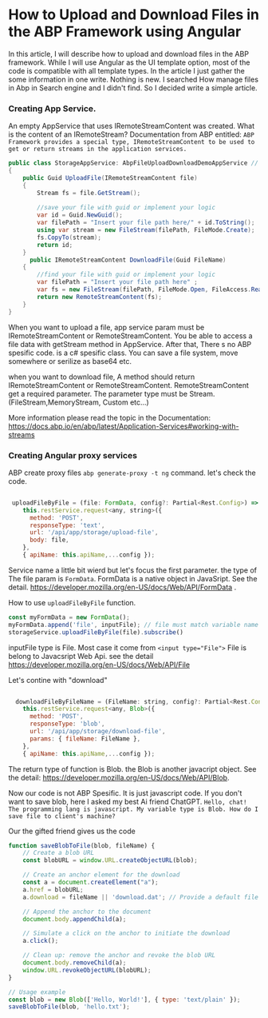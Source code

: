 # How to Upload and Download Files in the ABP Framework using Angular
In this article, I will describe how to upload and download files in the ABP framework. While I will use Angular as the UI template option, most of the code is compatible with all template types. In the article I just gather the some information in one write. Nothing is new. I searched How manage files in Abp in Search engine and I didn't find. So I decided write a simple article. 

### Creating App Service.

An empty AppService that uses IRemoteStreamContent was created. What is the content of an IRemoteStream? Documentation from ABP entitled: `ABP Framework provides a special type, IRemoteStreamContent to be used to get or return streams in the application services.`  

```csharp
public class StorageAppService: AbpFileUploadDownloadDemoAppService // <- a inherited from ApplicationService. `ProjectName`+'AppService'.
{
    public Guid UploadFile(IRemoteStreamContent file)
    {
        Stream fs = file.GetStream();
        
        //save your file with guid or implement your logic
        var id = Guid.NewGuid();
        var filePath = "Insert your file path here/" + id.ToString();
        using var stream = new FileStream(filePath, FileMode.Create);   
        fs.CopyTo(stream);
        return id;
    }
      public IRemoteStreamContent DownloadFile(Guid FileName)
    {
        //find your file with guid or implement your logic 
        var filePath = "Insert your file path here" ;
        var fs = new FileStream(filePath, FileMode.Open, FileAccess.Read);
        return new RemoteStreamContent(fs);
    }
}
```

When you want to upload a file, app service param must be IRemoteStreamContent or RemoteStreamContent. You be able to access a file data with getStream method in AppService. After that, There s no ABP spesific code. is a  c# spesific class. You can save a file system, move somewhere or serilize as base64 etc. 

when you want to download file, A method should return IRemoteStreamContent or RemoteStreamContent. 
RemoteStreamContent get a required parameter. The parameter type must be Stream. (FileStream,MemoryStream, Custom etc...)

More information please read the topic in the Documentation:  https://docs.abp.io/en/abp/latest/Application-Services#working-with-streams

### Creating Angular proxy services

ABP create proxy files `abp generate-proxy -t ng` command. let's check the code.

```javascript

 uploadFileByFile = (file: FormData, config?: Partial<Rest.Config>) =>
    this.restService.request<any, string>({
      method: 'POST',
      responseType: 'text',
      url: '/api/app/storage/upload-file',
      body: file,
    },
    { apiName: this.apiName,...config });

```
Service name a little bit wierd but let's focus the first parameter. the type of The file param  is `FormData`. FormData is a native object in JavaSript. See the detail.  https://developer.mozilla.org/en-US/docs/Web/API/FormData . 

How to use `uploadFileByFile` function.

```javascript
const myFormData = new FormData();
myFormData.append('file', inputFile); // file must match variable name in AppService
storageService.uploadFileByFile(file).subscribe()
```
 inputFile type is File. Most case it come from `<input type="File">` File is belong to Javacsript Web Api. see the detail https://developer.mozilla.org/en-US/docs/Web/API/File


Let's contine with "download"

```javascript

  downloadFileByFileName = (FileName: string, config?: Partial<Rest.Config>) =>
    this.restService.request<any, Blob>({
      method: 'POST',
      responseType: 'blob',
      url: '/api/app/storage/download-file',
      params: { fileName: FileName },
    },
    { apiName: this.apiName,...config });

```

The return type of function is Blob. the Blob is another javacript object. See the detail: https://developer.mozilla.org/en-US/docs/Web/API/Blob.

Now our code is not ABP Spesific. It is just javascript code. If you don't want to save blob, here I asked my best Ai friend ChatGPT. `Hello, chat! The programming lang is javascript. My variable type is Blob. How do I save file to client's machine?`   

Our the gifted friend gives us the code
```javascript
function saveBlobToFile(blob, fileName) {
    // Create a blob URL
    const blobURL = window.URL.createObjectURL(blob);

    // Create an anchor element for the download
    const a = document.createElement("a");
    a.href = blobURL;
    a.download = fileName || 'download.dat'; // Provide a default file name if none is provided

    // Append the anchor to the document
    document.body.appendChild(a);

    // Simulate a click on the anchor to initiate the download
    a.click();

    // Clean up: remove the anchor and revoke the blob URL
    document.body.removeChild(a);
    window.URL.revokeObjectURL(blobURL);
}

// Usage example
const blob = new Blob(['Hello, World!'], { type: 'text/plain' });
saveBlobToFile(blob, 'hello.txt');
``` 

